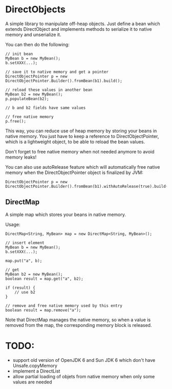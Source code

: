 DirectObjects
=============

A simple library to manipulate off-heap objects. Just define a bean which extends DirectObject
and implements methods to serialize it to native memory and unserialize it.

You can then do the following:

    // init bean
    MyBean b = new MyBean();
    b.setXXX(...);

    // save it to native memory and get a pointer
    DirectObjectPointer p = new DirectObjectPointer.Builder().fromBean(b1).build();

    // reload these values in another bean
    MyBean b2 = new MyBean();
    p.populateBean(b2);

    // b and b2 fields have same values

    // free native memory
    p.free();

This way, you can reduce use of heap memory by storing your beans in native memory. You just
have to keep a reference to DirectObjectPointer, which is a lightweight object, to be able
to reload the bean values.

Don't forget to free native memory when not needed anymore to avoid memory leaks!

You can also use autoRelease feature which will automatically free native memory when the DirectObjectPointer object
is finalized by JVM:

    DirectObjectPointer p = new DirectObjectPointer.Builder().fromBean(b1).withAutoRelease(true).build();

DirectMap
---------
A simple map which stores your beans in native memory.

Usage:

    DirectMap<String, MyBean> map = new DirectMap<String, MyBean>();

    // insert element
    MyBean b = new MyBean();
    b.setXXX(...);

    map.put("a", b);

    // get
    MyBean b2 = new MyBean();
    boolean result = map.get("a", b2);

    if (result) {
        // use b2
    }

    // remove and free native memory used by this entry
    boolean result = map.remove("a");

Note that DirectMap manages the native memory, so when a value is removed from the map, the corresponding memory block
is released.

TODO:
=====
- support old version of OpenJDK 6 and Sun JDK 6 which don't have Unsafe.copyMemory
- implement a DirectList
- allow partial loading of objets from native memory when only some values are needed
